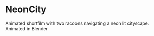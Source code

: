 # NeonCity
Animated shortfilm with two racoons navigating a neon lit cityscape. Animated in Blender
